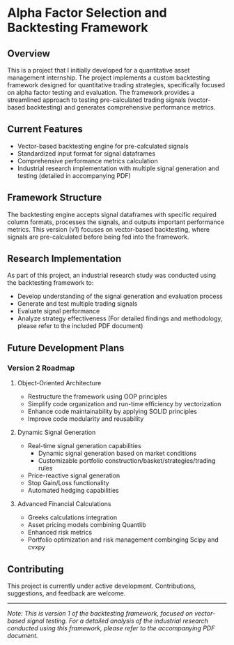 # Alpha Factor Selection and Backtesting Framework

## Overview
This is a project that I initially developed for a quantitative asset management internship.
The project implements a custom backtesting framework designed for quantitative trading strategies, specifically focused on alpha factor testing and evaluation. The framework provides a streamlined approach to testing pre-calculated trading signals (vector-based backtesting) and generates comprehensive performance metrics.

## Current Features
- Vector-based backtesting engine for pre-calculated signals
- Standardized input format for signal dataframes
- Comprehensive performance metrics calculation
- Industrial research implementation with multiple signal generation and testing (detailed in accompanying PDF)

## Framework Structure
The backtesting engine accepts signal dataframes with specific required column formats, processes the signals, and outputs important performance metrics. This version (v1) focuses on vector-based backtesting, where signals are pre-calculated before being fed into the framework.

## Research Implementation
As part of this project, an industrial research study was conducted using the backtesting framework to:
- Develop understanding of the signal generation and evaluation process
- Generate and test multiple trading signals
- Evaluate signal performance
- Analyze strategy effectiveness
(For detailed findings and methodology, please refer to the included PDF document)

## Future Development Plans
### Version 2 Roadmap
1. Object-Oriented Architecture
   - Restructure the framework using OOP principles
   - Simplify code organization and run-time efficiency by vectorization
   - Enhance code maintainability by applying SOLID principles
   - Improve code modularity and reusability

2. Dynamic Signal Generation
   - Real-time signal generation capabilities
      - Dynamic signal generation based on market conditions
      - Customizable portfolio construction/basket/strategies/trading rules
   - Price-reactive signal generation
   - Stop Gain/Loss functionality
   - Automated hedging capabilities

3. Advanced Financial Calculations
   - Greeks calculations integration
   - Asset pricing models combining Quantlib
   - Enhanced risk metrics
   - Portfolio optimization and risk management combinging Scipy and cvxpy

## Contributing
This project is currently under active development. Contributions, suggestions, and feedback are welcome.


---
*Note: This is version 1 of the backtesting framework, focused on vector-based signal testing. For a detailed analysis of the industrial research conducted using this framework, please refer to the accompanying PDF document.*
